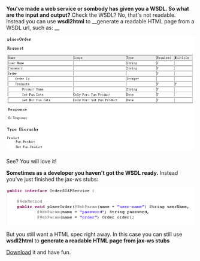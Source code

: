__You've made a web service or sombody has given you a WSDL. So what are the input and output?__ Check the WSDL? No, that's not readable. Instead you can use __wsdl2html__ to __generate a readable HTML page from a WSDL url, such as: __ 

![Alt html-table](/wsdl2html/doc/image/generated-place-order.png?raw=true)

See? You will love it!

__Sometimes as a developer you haven't got the WSDL ready.__ Instead you've just finished the jax-ws stubs:

![Alt service](/wsdl2html/doc/image/stub-order-soap-service.png?raw=true)

But you still want a HTML spec right away. In this case you can still use __wsdl2html__ to __generate a readable HTML page from jax-ws stubs__

[Download](/wsdl2html/dist/main/wsdl2html-1.0.3.jar?raw=true) it and have fun.
